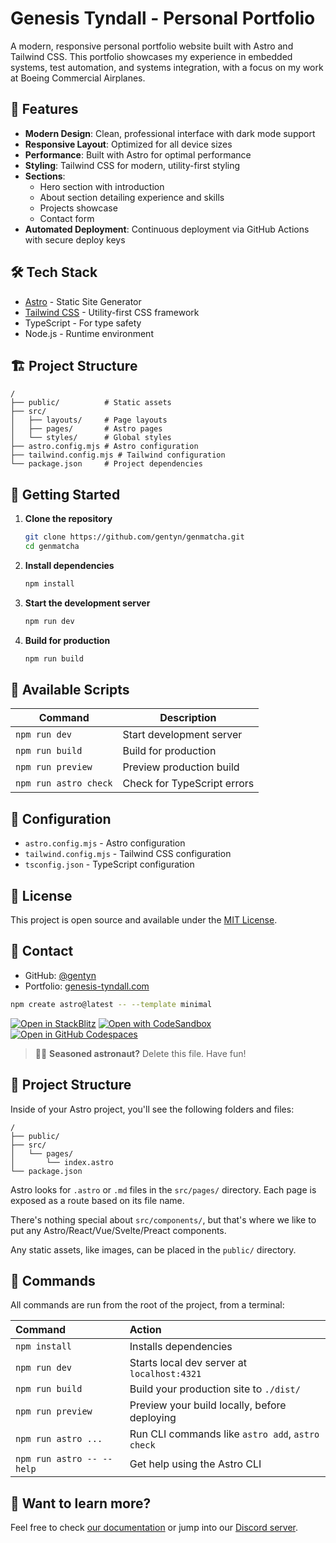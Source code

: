# Genesis Tyndall - Personal Portfolio

A modern, responsive personal portfolio website built with Astro and Tailwind CSS. This portfolio showcases my experience in embedded systems, test automation, and systems integration, with a focus on my work at Boeing Commercial Airplanes.

## 🚀 Features

- **Modern Design**: Clean, professional interface with dark mode support
- **Responsive Layout**: Optimized for all device sizes
- **Performance**: Built with Astro for optimal performance
- **Styling**: Tailwind CSS for modern, utility-first styling
- **Sections**:
  - Hero section with introduction
  - About section detailing experience and skills
  - Projects showcase
  - Contact form
- **Automated Deployment**: Continuous deployment via GitHub Actions with secure deploy keys

## 🛠️ Tech Stack

- [Astro](https://astro.build) - Static Site Generator
- [Tailwind CSS](https://tailwindcss.com) - Utility-first CSS framework
- TypeScript - For type safety
- Node.js - Runtime environment

## 🏗️ Project Structure

```text
/
├── public/          # Static assets
├── src/
│   ├── layouts/     # Page layouts
│   ├── pages/       # Astro pages
│   └── styles/      # Global styles
├── astro.config.mjs # Astro configuration
├── tailwind.config.mjs # Tailwind configuration
└── package.json     # Project dependencies
```

## 🚀 Getting Started

1. **Clone the repository**
   ```bash
   git clone https://github.com/gentyn/genmatcha.git
   cd genmatcha
   ```

2. **Install dependencies**
   ```bash
   npm install
   ```

3. **Start the development server**
   ```bash
   npm run dev
   ```

4. **Build for production**
   ```bash
   npm run build
   ```

## 📝 Available Scripts

| Command | Description |
|---------|-------------|
| `npm run dev` | Start development server |
| `npm run build` | Build for production |
| `npm run preview` | Preview production build |
| `npm run astro check` | Check for TypeScript errors |

## 🔧 Configuration

- `astro.config.mjs` - Astro configuration
- `tailwind.config.mjs` - Tailwind CSS configuration
- `tsconfig.json` - TypeScript configuration

## 📄 License

This project is open source and available under the [MIT License](LICENSE).

## 👤 Contact

- GitHub: [@gentyn](https://github.com/gentyn)
- Portfolio: [genesis-tyndall.com](https://genesis-tyndall.com)

```sh
npm create astro@latest -- --template minimal
```

[![Open in StackBlitz](https://developer.stackblitz.com/img/open_in_stackblitz.svg)](https://stackblitz.com/github/withastro/astro/tree/latest/examples/minimal)
[![Open with CodeSandbox](https://assets.codesandbox.io/github/button-edit-lime.svg)](https://codesandbox.io/p/sandbox/github/withastro/astro/tree/latest/examples/minimal)
[![Open in GitHub Codespaces](https://github.com/codespaces/badge.svg)](https://codespaces.new/withastro/astro?devcontainer_path=.devcontainer/minimal/devcontainer.json)

> 🧑‍🚀 **Seasoned astronaut?** Delete this file. Have fun!

## 🚀 Project Structure

Inside of your Astro project, you'll see the following folders and files:

```text
/
├── public/
├── src/
│   └── pages/
│       └── index.astro
└── package.json
```

Astro looks for `.astro` or `.md` files in the `src/pages/` directory. Each page is exposed as a route based on its file name.

There's nothing special about `src/components/`, but that's where we like to put any Astro/React/Vue/Svelte/Preact components.

Any static assets, like images, can be placed in the `public/` directory.

## 🧞 Commands

All commands are run from the root of the project, from a terminal:

| Command                   | Action                                           |
| :------------------------ | :----------------------------------------------- |
| `npm install`             | Installs dependencies                            |
| `npm run dev`             | Starts local dev server at `localhost:4321`      |
| `npm run build`           | Build your production site to `./dist/`          |
| `npm run preview`         | Preview your build locally, before deploying     |
| `npm run astro ...`       | Run CLI commands like `astro add`, `astro check` |
| `npm run astro -- --help` | Get help using the Astro CLI                     |

## 👀 Want to learn more?

Feel free to check [our documentation](https://docs.astro.build) or jump into our [Discord server](https://astro.build/chat).
